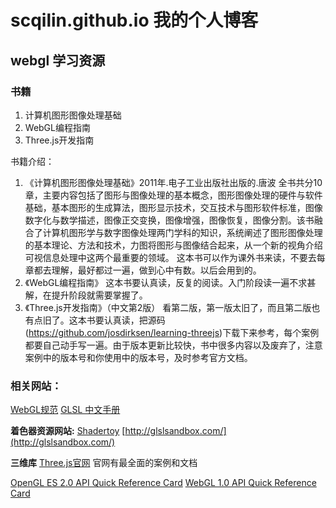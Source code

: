 # scqilin.github.io 我的个人博客

## webgl 学习资源

### 书籍

 1. 计算机图形图像处理基础
 2. WebGL编程指南
 3. Three.js开发指南

书籍介绍：
1. 《计算机图形图像处理基础》2011年.电子工业出版社出版的.唐波
全书共分10章，主要内容包括了图形与图像处理的基本概念，图形图像处理的硬件与软件基础，基本图形的生成算法，图形显示技术，交互技术与图形软件标准，图像数字化与数学描述，图像正交变换，图像增强，图像恢复，图像分割。该书融合了计算机图形学与数字图像处理两门学科的知识，系统阐述了图形图像处理的基本理论、方法和技术，力图将图形与图像结合起来，从一个新的视角介绍可视信息处理中这两个最重要的领域。
这本书可以作为课外书来读，不要去每章都去理解，最好都过一遍，做到心中有数。以后会用到的。
2. 《WebGL编程指南》
这本书要认真读，反复的阅读。入门阶段读一遍不求甚解，在提升阶段就需要掌握了。
3. 《Three.js开发指南》（中文第2版）
看第二版，第一版太旧了，而且第二版也有点旧了。这本书要认真读，把源码(https://github.com/josdirksen/learning-threejs)下载下来参考，每个案例都要自己动手写一遍。由于版本更新比较快，书中很多内容以及废弃了，注意案例中的版本号和你使用中的版本号，及时参考官方文档。


### 相关网站：

[WebGL规范](https://www.khronos.org/webgl/)
[GLSL 中文手册](https://github.com/wshxbqq/GLSL-Card)

**着色器资源网站:**
[Shadertoy](https://www.shadertoy.com/)
[http://glslsandbox.com/](http://glslsandbox.com/)

**三维库**
[Three.js官网](https://threejs.org/)  官网有最全面的案例和文档

[OpenGL ES 2.0 API Quick Reference Card](https://scqilin.github.io/scqilin.github.io/assets/pdf/OpenGL-ES-2_0-Reference-card.pdf)
[WebGL 1.0 API Quick Reference Card ](https://scqilin.github.io/scqilin.github.io/assets/pdf/webgl-reference-card-1_0.pdf)